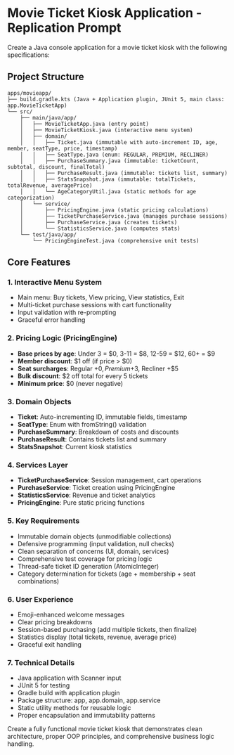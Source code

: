 # Movie Ticket Kiosk Application - Replication Prompt

Create a Java console application for a movie ticket kiosk with the following specifications:

## Project Structure
```
apps/movieapp/
├── build.gradle.kts (Java + Application plugin, JUnit 5, main class: app.MovieTicketApp)
└── src/
    ├── main/java/app/
    │   ├── MovieTicketApp.java (entry point)
    │   ├── MovieTicketKiosk.java (interactive menu system)
    │   ├── domain/
    │   │   ├── Ticket.java (immutable with auto-increment ID, age, member, seatType, price, timestamp)
    │   │   ├── SeatType.java (enum: REGULAR, PREMIUM, RECLINER)
    │   │   ├── PurchaseSummary.java (immutable: ticketCount, subtotal, discount, finalTotal)
    │   │   ├── PurchaseResult.java (immutable: tickets list, summary)
    │   │   ├── StatsSnapshot.java (immutable: totalTickets, totalRevenue, averagePrice)
    │   │   └── AgeCategoryUtil.java (static methods for age categorization)
    │   └── service/
    │       ├── PricingEngine.java (static pricing calculations)
    │       ├── TicketPurchaseService.java (manages purchase sessions)
    │       ├── PurchaseService.java (creates tickets)
    │       └── StatisticsService.java (computes stats)
    └── test/java/app/
        └── PricingEngineTest.java (comprehensive unit tests)
```

## Core Features

### 1. Interactive Menu System
- Main menu: Buy tickets, View pricing, View statistics, Exit
- Multi-ticket purchase sessions with cart functionality
- Input validation with re-prompting
- Graceful error handling

### 2. Pricing Logic (PricingEngine)
- **Base prices by age**: Under 3 = $0, 3-11 = $8, 12-59 = $12, 60+ = $9
- **Member discount**: $1 off (if price > $0)
- **Seat surcharges**: Regular +$0, Premium +$3, Recliner +$5
- **Bulk discount**: $2 off total for every 5 tickets
- **Minimum price**: $0 (never negative)

### 3. Domain Objects
- **Ticket**: Auto-incrementing ID, immutable fields, timestamp
- **SeatType**: Enum with fromString() validation
- **PurchaseSummary**: Breakdown of costs and discounts
- **PurchaseResult**: Contains tickets list and summary
- **StatsSnapshot**: Current kiosk statistics

### 4. Services Layer
- **TicketPurchaseService**: Session management, cart operations
- **PurchaseService**: Ticket creation using PricingEngine
- **StatisticsService**: Revenue and ticket analytics
- **PricingEngine**: Pure static pricing functions

### 5. Key Requirements
- Immutable domain objects (unmodifiable collections)
- Defensive programming (input validation, null checks)
- Clean separation of concerns (UI, domain, services)
- Comprehensive test coverage for pricing logic
- Thread-safe ticket ID generation (AtomicInteger)
- Category determination for tickets (age + membership + seat combinations)

### 6. User Experience
- Emoji-enhanced welcome messages
- Clear pricing breakdowns
- Session-based purchasing (add multiple tickets, then finalize)
- Statistics display (total tickets, revenue, average price)
- Graceful exit handling

### 7. Technical Details
- Java application with Scanner input
- JUnit 5 for testing
- Gradle build with application plugin
- Package structure: app, app.domain, app.service
- Static utility methods for reusable logic
- Proper encapsulation and immutability patterns

Create a fully functional movie ticket kiosk that demonstrates clean architecture, proper OOP principles, and comprehensive business logic handling.

